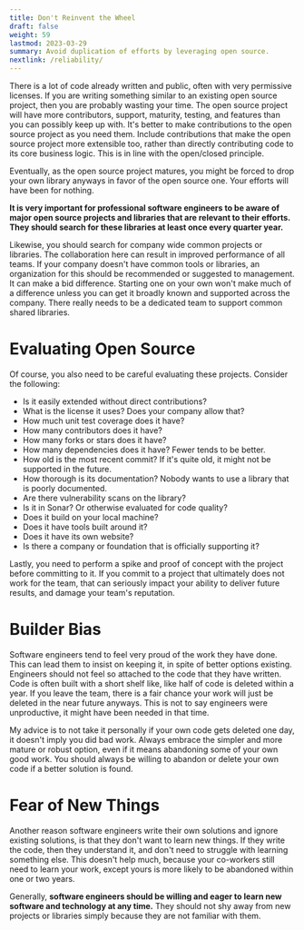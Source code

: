 ```yaml
---
title: Don't Reinvent the Wheel
draft: false
weight: 59
lastmod: 2023-03-29
summary: Avoid duplication of efforts by leveraging open source.
nextlink: /reliability/
---
```


There is a lot of code already written and public, often with very permissive licenses.
If you are writing something similar to an existing open source project, then you are
probably wasting your time.  The open source project will have more contributors, 
support, maturity, testing, and features than you can possibly keep up with.  It's better
to make contributions to the open source project as you need them.  Include contributions
that make the open source project more extensible too, rather than directly 
contributing code to its core business logic.  This is in line with the open/closed
principle.

Eventually, as the open source project matures, you might be forced to drop your own
library anyways in favor of the open source one.  Your efforts will have been for nothing.

**It is very important for professional software engineers to be aware of major open
source projects and libraries that are relevant to their efforts.  They should search
for these libraries at least once every quarter year.**

Likewise, you should search for company wide common projects or libraries.  The
collaboration here can result in improved performance of all teams.  If your company
doesn't have common tools or libraries, an organization for this should be 
recommended or suggested to management.  It can make a bid difference.  Starting
one on your own won't make much of a difference unless you can get it broadly
known and supported across the company.  There really needs to be a dedicated
team to support common shared libraries.

# Evaluating Open Source

Of course, you also need to be careful evaluating these projects.  Consider the following:
* Is it easily extended without direct contributions?
* What is the license it uses?  Does your company allow that?
* How much unit test coverage does it have?
* How many contributors does it have?
* How many forks or stars does it have?
* How many dependencies does it have?  Fewer tends to be better.
* How old is the most recent commit?  If it's quite old, it might not be supported in the future.
* How thorough is its documentation?  Nobody wants to use a library that is poorly documented.
* Are there vulnerability scans on the library?
* Is it in Sonar?  Or otherwise evaluated for code quality?
* Does it build on your local machine?
* Does it have tools built around it?
* Does it have its own website?
* Is there a company or foundation that is officially supporting it?

Lastly, you need to perform a spike and proof of concept with the project before committing to it.
If you commit to a project that ultimately does not work for the team, that can seriously
impact your ability to deliver future results, and damage your team's reputation.

# Builder Bias

Software engineers tend to feel very proud of the work they have done.  This can lead them to 
insist on keeping it, in spite of better options existing.  Engineers should not feel so attached
to the code that they have written.  Code is often built with a short shelf like, like
half of code is deleted within a year.  If you leave the team, there is a fair chance your
work will just be deleted in the near future anyways.  This is not to say engineers were unproductive, it 
might have been needed in that time.

My advice is to not take it personally if your own code gets deleted one day, it doesn't 
imply you did bad work.  Always embrace the simpler and more mature or robust option,
even if it means abandoning some of your own good work.  You should always be willing to 
abandon or delete your own code if a better solution is found.

# Fear of New Things

Another reason software engineers write their own solutions and ignore existing solutions,
is that they don't want to learn new things.  If they write the code, then they understand it,
and don't need to struggle with learning something else.  This doesn't help much, because
your co-workers still need to learn your work, except yours is more likely to be 
abandoned within one or two years.

Generally, **software engineers should be willing and eager to learn new software and
technology at any time.**  They should not shy away from new projects or libraries
simply because they are not familiar with them.